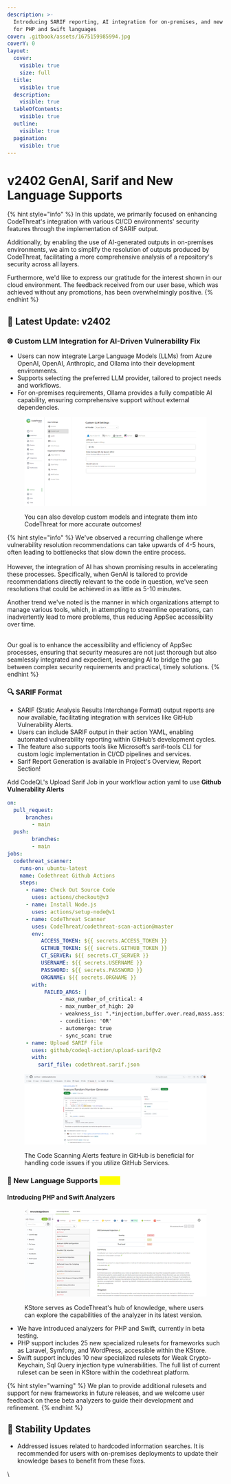 ```yaml
---
description: >-
  Introducing SARIF reporting, AI integration for on-premises, and new analyzers
  for PHP and Swift languages
cover: .gitbook/assets/1675159985994.jpg
coverY: 0
layout:
  cover:
    visible: true
    size: full
  title:
    visible: true
  description:
    visible: true
  tableOfContents:
    visible: true
  outline:
    visible: true
  pagination:
    visible: true
---
```


# v2402 GenAI, Sarif and New Language Supports

{% hint style="info" %}
&#x20; In this update, we primarily focused on enhancing CodeThreat's integration with various CI/CD environments' security features through the implementation of SARIF output.&#x20;

&#x20; Additionally, by enabling the use of AI-generated outputs in on-premises environments, we aim to simplify the resolution of outputs produced by CodeThreat, facilitating a more comprehensive analysis of a repository's security across all layers.&#x20;

&#x20; Furthermore, we'd like to express our gratitude for the interest shown in our cloud environment. The feedback received from our user base, which was achieved without any promotions, has been overwhelmingly positive.
{% endhint %}

## 🌟 **Latest Update:** v2402

### **🌐 Custom LLM Integration for AI-Driven Vulnerability Fix**

* Users can now integrate Large Language Models (LLMs) from Azure OpenAI, OpenAI, Anthropic, and Ollama into their development environments.
* Supports selecting the preferred LLM provider, tailored to project needs and workflows.
* For on-premises requirements, Ollama provides a fully compatible AI capability, ensuring comprehensive support without external dependencies.

<figure><img src=".gitbook/assets/image (38).png" alt=""><figcaption><p>You can also develop custom models and integrate them into CodeThreat for more accurate outcomes!</p></figcaption></figure>

{% hint style="info" %}
&#x20; We've observed a recurring challenge where vulnerability resolution recommendations can take upwards of 4-5 hours, often leading to bottlenecks that slow down the entire process. \
\
&#x20; However, the integration of AI has shown promising results in accelerating these processes. Specifically, when GenAI is tailored to provide recommendations directly relevant to the code in question, we've seen resolutions that could be achieved in as little as 5-10 minutes.



&#x20; Another trend we've noted is the manner in which organizations attempt to manage various tools, which, in attempting to streamline operations, can inadvertently lead to more problems, thus reducing AppSec accessibility over time.

\
&#x20; Our goal is to enhance the accessibility and efficiency of AppSec processes, ensuring that security measures are not just thorough but also seamlessly integrated and expedient, leveraging AI to bridge the gap between complex security requirements and practical, timely solutions.
{% endhint %}

### 🔍  **SARIF Format**

* SARIF (Static Analysis Results Interchange Format) output reports are now available, facilitating integration with services like GitHub Vulnerability Alerts.
* Users can include SARIF output in their action YAML, enabling automated vulnerability reporting within GitHub’s development cycles.
* The feature also supports tools like Microsoft’s sarif-tools CLI for custom logic implementation in CI/CD pipelines and services.
* Sarif Report Generation is available in Project's Overview, Report Section!



Add CodeQL's Upload Sarif Job in your workflow action yaml to use **Github Vulnerability Alerts**

```yaml
on:
  pull_request:
      branches:
        - main
  push: 
        branches:
        - main
jobs:
  codethreat_scanner:
    runs-on: ubuntu-latest
    name: Codethreat Github Actions
    steps:
      - name: Check Out Source Code
        uses: actions/checkout@v3
      - name: Install Node.js
        uses: actions/setup-node@v1
      - name: CodeThreat Scanner
        uses: CodeThreat/codethreat-scan-action@master
        env:
           ACCESS_TOKEN: ${{ secrets.ACCESS_TOKEN }}
           GITHUB_TOKEN: ${{ secrets.GITHUB_TOKEN }}
           CT_SERVER: ${{ secrets.CT_SERVER }}
           USERNAME: ${{ secrets.USERNAME }}
           PASSWORD: ${{ secrets.PASSWORD }}
           ORGNAME: ${{ secrets.ORGNAME }}
        with: 
            FAILED_ARGS: |
                 - max_number_of_critical: 4
                 - max_number_of_high: 20
                 - weakness_is: ".*injection,buffer.over.read,mass.assigment"
                 - condition: 'OR'
                 - automerge: true
                 - sync_scan: true
      - name: Upload SARIF file
        uses: github/codeql-action/upload-sarif@v2
        with:
          sarif_file: codethreat.sarif.json
```

<figure><img src=".gitbook/assets/image (39).png" alt=""><figcaption><p>The Code Scanning Alerts feature in GitHub is beneficial for handling code issues if you utilize GitHub Services.</p></figcaption></figure>

### 🚀 New Language Supports <mark style="color:yellow;">(Beta)</mark>

#### Introducing PHP and Swift Analyzers

<figure><img src=".gitbook/assets/image (40).png" alt=""><figcaption><p>KStore serves as CodeThreat's hub of knowledge, where users can explore the capabilities of the analyzer in its latest version.</p></figcaption></figure>

* We have introduced analyzers for PHP and Swift, currently in beta testing.
* PHP support includes 25 new specialized rulesets for frameworks such as Laravel, Symfony, and WordPress, accessible within the KStore.
* Swift support includes 10 new specialized rulesets for Weak Crypto-Keychain, Sql Query injection type vulnerabilities. The full list of current ruleset can be seen in KStore within the codethreat platform.

{% hint style="warning" %}
We plan to provide additional rulesets and support for new frameworks in future releases, and we welcome user feedback on these beta analyzers to guide their development and refinement.
{% endhint %}



## 🐛 **Stability Updates**

* Addressed issues related to hardcoded information searches. It is recommended for users with on-premises deployments to update their knowledge bases to benefit from these fixes.

\


